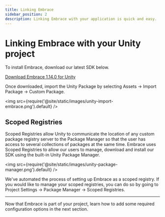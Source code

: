 ```yaml
---
title: Linking Embrace
sidebar_position: 2
description: Linking Embrace with your application is quick and easy.
---
```


# Linking Embrace with your Unity project

To install Embrace, download our latest SDK below.

[Download Embrace 1.14.0 for Unity](https://embrace-downloads-prod.s3.amazonaws.com/EmbraceSDK_1.14.0.unitypackage)

Once downloaded, import the Unity Package by selecting Assets -> Import Package -> Custom Package.

<img src={require('@site/static/images/unity-import-embrace.png').default} />

## Scoped Registries

Scoped Registries allow Unity to communicate the location of any custom package registry server to the Package Manager so that the user has access to several collections of packages at the same time. Embrace uses Scoped Registries to allow our users to manage, download and install our SDK using the built-in Unity Package Manager.

<img src={require('@site/static/images/unity-package-manager.png').default} />

We've automated the process of setting up Embrace as a scoped registry. If you would like to manage your scoped registries, you can do so by going to Project Settings -> Package Manager -> Scoped Registries.

---

Now that Embrace is part of your project, learn how to add some required configuration options in the next section.
